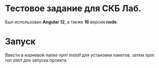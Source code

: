 # Тестовое задание для СКБ Лаб.

Был использован **Angular 12**, а также **16** версия **node**.

# Запуск

Ввести в корневой папке *npm install* для установки пакетов, затем *npm run start* для запуска проекта
